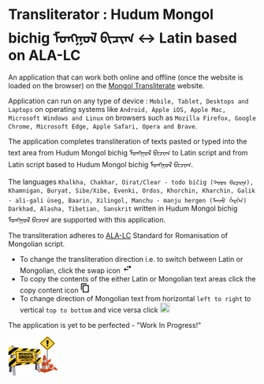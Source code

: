 # Transliterator : Hudum Mongol bichig ᠮᠣᠩᠭᠣᠯ ᠪᠢᠴᠢᠭ <-> Latin based on ALA-LC
An application that can work both online and offline (once the website is loaded on the browser) on the [Mongol Transliterate](https://vyshantha.github.io/mongoliantransliterate/) website. 

Application can run on any type of device : ```Mobile, Tablet, Desktops and Laptops``` on operating systems like ```Android, Apple iOS, Apple Mac, Microsoft Windows and Linux``` on browsers such as ```Mozilla Firefox, Google Chrome, Microsoft Edge, Apple Safari, Opera and Brave```.

The application completes transliteration of texts pasted or typed into the text area from Hudum Mongol bichig ᠮᠣᠩᠭᠣᠯ ᠪᠢᠴᠢᠭ to Latin script and from Latin script based to Hudum Mongol bichig ᠮᠣᠩᠭᠣᠯ ᠪᠢᠴᠢᠭ.

The languages ```Khalkha, Chakhar, Oirat/Clear - todo bičig (ᡐᡆᡑᡆ ᡋᡅᡒᡅᡎ), Khamnigan, Buryat, Sibe/Xibe, Evenki, Ordos, Khorchin, Kharchin, Galik - ali-gali üseg, Baarin, Xilingol, Manchu - manju hergen (ᠮᠠᠨᠵᡠ ᡥᡝᡵᡤᡝᠨ) Darkhad, Alasha, Tibetian, Sanskrit``` written in Hudum Mongol bichig ᠮᠣᠩᠭᠣᠯ ᠪᠢᠴᠢᠭ are supported with this application.

The transliteration adheres to [ALA-LC](https://en.wikipedia.org/wiki/ALA-LC_romanization?wprov=sfla1) Standard for Romanisation of Mongolian script.

- To change the transliteration direction i.e. to switch between Latin or Mongolian, click the swap icon  <img src="./swap-horiz-64.png" width="20px" height="20px" />  
- To copy the contents of the either Latin or Mongolian text areas click the copy content icon  <img src="./content-copy-64.png" width="20px" height="20px" /> 
- To change direction of Mongolian text from horizontal ```left to right``` to vertical ```top to bottom``` and vice versa click <img src="https://upload.wikimedia.org/wikipedia/commons/thumb/3/3a/Text_direction_TDright.svg/40px-Text_direction_TDright.svg.png" width="20px" height="20px" /> 

The application is yet to be perfected - "Work In Progress!" 

  <img src="https://github.com/Vyshantha/multiscripteditor/blob/main/editorClient/src/assets/images/keyboard_to_construct.png" data-canonical-src="https://github.com/Vyshantha/multiscripteditor/blob/main/editorClient/src/assets/images/keyboard_to_construct.png" width="100" height="80" />
